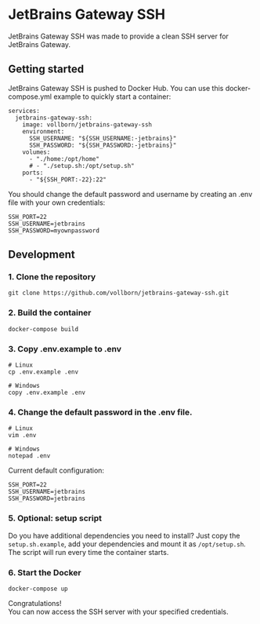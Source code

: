 # JetBrains Gateway SSH

JetBrains Gateway SSH was made to provide a clean SSH server for JetBrains Gateway.

## Getting started

JetBrains Gateway SSH is pushed to Docker Hub. You can use this docker-compose.yml example to quickly start a container:

```
services:
  jetbrains-gateway-ssh:
    image: vollborn/jetbrains-gateway-ssh
    environment:
      SSH_USERNAME: "${SSH_USERNAME:-jetbrains}"
      SSH_PASSWORD: "${SSH_PASSWORD:-jetbrains}"
    volumes:
      - "./home:/opt/home"
      # - "./setup.sh:/opt/setup.sh"
    ports:
      - "${SSH_PORT:-22}:22"
```

You should change the default password and username by creating an .env file with your own credentials:

```
SSH_PORT=22
SSH_USERNAME=jetbrains
SSH_PASSWORD=myownpassword
```

## Development

### 1. Clone the repository
```shell
git clone https://github.com/vollborn/jetbrains-gateway-ssh.git
```

### 2. Build the container
```shell
docker-compose build
```

### 3. Copy .env.example to .env
```shell
# Linux
cp .env.example .env

# Windows
copy .env.example .env
```

### 4. Change the default password in the .env file.
```shell
# Linux
vim .env

# Windows
notepad .env
```

Current default configuration:
```
SSH_PORT=22
SSH_USERNAME=jetbrains
SSH_PASSWORD=jetbrains
```

### 5. Optional: setup script

Do you have additional dependencies you need to install? Just copy the `setup.sh.example`, add your dependencies and mount it as `/opt/setup.sh`.
<br>The script will run every time the container starts.

### 6. Start the Docker
```shell
docker-compose up
```

Congratulations!<br>
You can now access the SSH server with your specified credentials.
